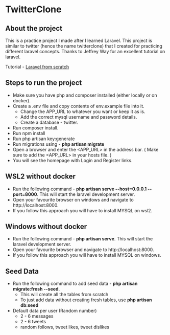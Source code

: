 # TwitterClone

## About the project
This is a practice project I made after I learned Laravel. This project is similar to twitter (hence the name twitterclone) that I created for practicing different laravel concepts. Thanks to Jeffrey Way for an excellent tutorial on laravel.

Tutorial  - <a href="https://laracasts.com/series/laravel-6-from-scratch">Laravel from scratch</a>

## Steps to run the project
- Make sure you have php and composer installed (either locally or on docker).
- Create a .env file and copy contents of env.example file into it.
  - Change the APP_URL to whatever you want or keep it as is.
  - Add the correct mysql username and password details.
  - Create a database - twitter.
- Run composer install.
- Run npm install
- Run php artisan key:generate
- Run migrations using - <b>php artisan migrate</b>
- Open a browser and enter the <APP_URL> in the address bar. ( Make sure to add the <APP_URL> in your hosts file. )
- You will see the homepage with Login and Register links.

## WSL2 without docker
- Run the following command - <b>php artisan serve --host=0.0.0.1 --port=8000</b>. This will start the laravel development server.
- Open your favourite browser on windows and navigate to http://localhost:8000.
- If you follow this approach you will have to install MYSQL on wsl2.

## Windows without docker
- Run the following command - <b>php artisan serve</b>. This will start the laravel development server.
- Open your favourite browser and navigate to http://localhost:8000.
- If you follow this approach you will have to install MYSQL on windows.


## Seed Data
- Run the following command to add seed data - <b>php artisan migrate:fresh --seed</b>.
  - This will create all the tables from scratch
  - To just add data without creating fresh tables, use <b>php artisan db:seed</b>
- Default data per user (Random number)
  - 2 - 6 messages
  - 2 - 6 tweets
  - random follows, tweet likes, tweet dislikes

